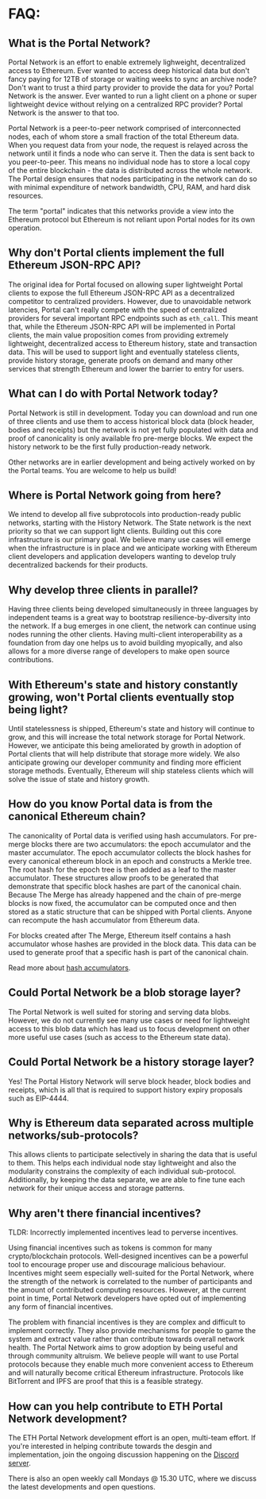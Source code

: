 # FAQ:

## What is the Portal Network?

Portal Network is an effort to enable extremely lighweight, decentralized access to Ethereum. Ever wanted to access deep historical data but don't fancy paying for 12TB of storage or waiting weeks to sync an archive node? Don't want to trust a third party provider to provide the data for you? Portal Network is the answer. Ever wanted to run a light client on a phone or super lightweight device without relying on a centralized RPC provider? Portal Network is the answer to that too. 

Portal Network is a peer-to-peer network comprised of interconnected nodes, each of whom store a small fraction of the total Ethereum data. When you request data from your node, the request is relayed across the network until it finds a node who can serve it. Then the data is sent back to you peer-to-peer. This means no individual node has to store a local copy of the entire blockchain - the data is distributed across the whole network. The Portal design ensures that nodes participating in the network can do so with minimal expenditure of network bandwidth, CPU, RAM, and hard disk resources.

The term "portal" indicates that this networks provide a view into the Ethereum protocol but Ethereum is not reliant upon Portal nodes for its own operation.

## Why don't Portal clients implement the full Ethereum JSON-RPC API?

The original idea for Portal focused on allowing super lightweight Portal clients to expose the full Ethereum JSON-RPC API as a decentralized competitor to centralized providers. However, due to unavoidable network latencies, Portal can't really compete with the speed of centralized providers for several important RPC endpoints such as `eth_call`. This meant that, while the Ethereum JSON-RPC API will be implemented in Portal clients, the main value proposition comes from providing extremely lightweight, decentralized access to Ethereum history, state and transaction data. This will be used to support light and eventually stateless clients, provide history storage, generate proofs on demand and many other services that strength Ethereum and lower the barrier to entry for users. 

## What can I do with Portal Network today?

Portal Network is still in development. Today you can download and run one of three clients and use them to access historical block data (block header, bodies and receipts) but the network is not yet fully populated with data and proof of canonicality is only available fro pre-merge blocks.
We expect the history network to be the first fully production-ready network.

Other networks are in earlier development and being actively worked on by the Portal teams. You are welcome to help us build!

## Where is Portal Network going from here?

We intend to develop all five subprotocols into production-ready public networks, starting with the History Network. The State network is the next priority so that we can support light clients. Building out this core infrastructure is our primary goal. We believe many use cases will emerge when the infrastructure is in place and we anticipate working with Ethereum client developers and application developers wanting to develop truly decentralized backends for their products.


## Why develop three clients in parallel?

Having three clients being developed simultaneously in threee languages by independent teams is a great way to bootstrap resilience-by-diversity into the network. If a bug emerges in one client, the network can continue using nodes running the other clients. Having multi-client interoperability as a foundation from day one helps us to avoid building myopically, and also allows for a more diverse range of developers to make open source contributions.

## With Ethereum's state and history constantly growing, won't Portal clients eventually stop being light?

Until statelessness is shipped, Ethereum's state and history will continue to grow, and this will increase the total network storage for Portal Network. However, we anticipate this being ameliorated by growth in adoption of Portal clients that will help distribute that storage more widely. We also anticipate growing our developer community and finding more efficient storage methods. Eventually, Ethereum will ship stateless clients which will solve the issue of state and history growth.


## How do you know Portal data is from the canonical Ethereum chain?

The canonicality of Portal data is verified using hash accumulators. For pre-merge blocks there are two accumulators: the epoch accumulator and the master accumulator. The epoch accumulator collects the block hashes for every canonical ethereum block in an epoch and constructs a Merkle tree. The root hash for the epoch tree is then added as a leaf to the master accumulator. These structures allow proofs to be generated that demonstrate that specific block hashes are part of the canonical chain. Because The Merge has already happened and the chain of pre-merge blocks is now fixed, the accumulator can be computed once and then stored as a static structure that can be shipped with Portal clients. Anyone can recompute the hash accumulator from Ethereum data.

For blocks created after The Merge, Ethereum itself contains a hash accumulator whose hashes are provided in the block data. This data can be used to generate proof that a specific hash is part of the canonical chain.

Read more about [hash accumulators](../concepts/hash-accumulators.mdx).


## Could Portal Network be a blob storage layer?

The Portal Network is well suited for storing and serving data blobs.  However, we do not currently see many use cases or need for lightweight access to this blob data which has lead us to focus development on other more useful use cases (such as access to the Ethereum state data).

## Could Portal Network be a history storage layer?

Yes! The Portal History Network will serve block header, block bodies and receipts, which is all that is required to support history expiry proposals such as EIP-4444.


## Why is Ethereum data separated across multiple networks/sub-protocols?

This allows clients to participate selectively in sharing the data that is useful to them. This helps each individual node stay lightweight and also the modularity constrains the complexity of each individual sub-protocol.  Additionally, by keeping the data separate, we are able to fine tune each network for their unique access and storage patterns.


## Why aren't there financial incentives?

TLDR: Incorrectly implemented incentives lead to perverse incentives.

Using financial incentives such as tokens is common for many crypto/blockchain protocols. Well-designed incentives can be a powerful tool to encourage proper use and discourage malicious behaviour. Incentives might seem especially well-suited for the Portal Network, where the strength of the network is correlated to the number of participants and the amount of contributed computing resources. However, at the current point in time, Portal Network developers have opted out of implementing any form of financial incentives.

The problem with financial incentives is they are complex and difficult to implement correctly. They also provide mechanisms for people to game the system and extract value rather than contribute towards overall network health. The Portal Network aims to grow adoption by being useful and through community altruism. We believe people will want to use Portal protocols because they enable much more convenient access to Ethereum and will naturally become critical Ethereum infrastructure. Protocols like BitTorrent and IPFS are proof that this is a feasible strategy.

## How can you help contribute to ETH Portal Network development?

The ETH Portal Network development effort is an open, multi-team effort. If you're interested in helping contribute towards the desgin and implementation, join the ongoing discussion happening on the [Discord server](https://discord.gg/rHruRsbgeY).

There is also an open weekly call Mondays @ 15.30 UTC, where we discuss the latest developments and open questions.